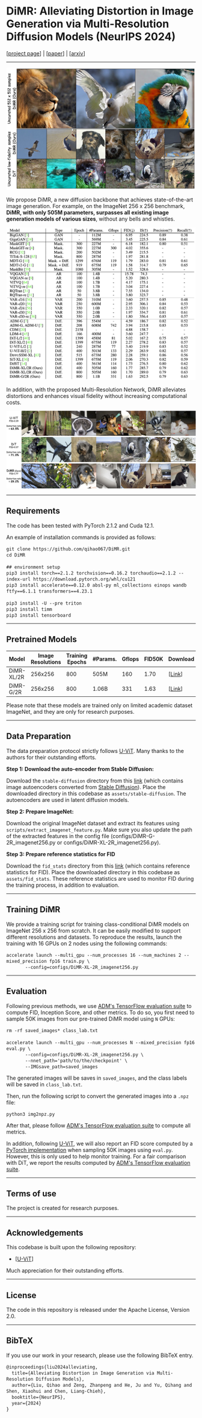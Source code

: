 # DiMR: Alleviating Distortion in Image Generation via Multi-Resolution Diffusion Models (NeurIPS 2024)
[[project page](https://qihao067.github.io/projects/DiMR)] | [[paper](https://arxiv.org/pdf/2406.09416)] | [[arxiv](https://arxiv.org/abs/2406.09416)]

______

![DiMR](https://github.com/qihao067/DiMR/blob/main/imgs/DiMR.jpeg)

We propose DiMR, a new diffusion backbone that achieves state-of-the-art image generation. For example, on the ImageNet 256 x 256 benchmark, **DiMR, with only 505M parameters, surpasses all existing image generation models of various sizes**, without any bells and whistles.

![DiMR](https://github.com/qihao067/DiMR/blob/main/imgs/256_all.jpeg)

In addition, with the proposed Multi-Resolution Network, DiMR alleviates distortions and enhances visual fidelity without increasing computational costs.

![DiMR](https://github.com/qihao067/DiMR/blob/main/imgs/DiMR-distortion_projectpage.jpg)

______

## Requirements

The code has been tested with PyTorch 2.1.2 and Cuda 12.1.

An example of installation commands is provided as follows:

```
git clone https://github.com/qihao067/DiMR.git
cd DiMR

## environment setup
pip3 install torch==2.1.2 torchvision==0.16.2 torchaudio==2.1.2 --index-url https://download.pytorch.org/whl/cu121
pip3 install accelerate==0.12.0 absl-py ml_collections einops wandb ftfy==6.1.1 transformers==4.23.1

pip3 install -U --pre triton
pip3 install timm
pip3 install tensorboard
```

______

## Pretrained Models

| Model | Image Resolutions | Training Epochs | #Params. | Gflops | FID50K | Download |
| :---------------- | ----------------- | --------------- | -------- | ------ | ------ | -------- |
| DiMR-XL/2R | 256x256           | 800             | 505M     | 160    | 1.70   | [[Link](https://huggingface.co/QHL067/DiMR/blob/main/DiMR-XL_2R_800epochs.pth)] |
| DiMR-G/2R  | 256x256           | 800             | 1.06B    | 331    | 1.63   | [[Link](https://huggingface.co/QHL067/DiMR/blob/main/DiMR-G_2R_800epochs.pth)] |

Please note that these models are trained only on limited academic dataset ImageNet, and they are only for research purposes.

______

## Data Preparation

The data preparation protocol strictly follows [U-ViT](https://github.com/baofff/U-ViT?tab=readme-ov-file#preparation-before-training-and-evaluation). Many thanks to the authors for their outstanding efforts.

**Step 1: Download the auto-encoder from Stable Diffusion:**

Download the `stable-diffusion` directory from this [link](https://drive.google.com/drive/folders/1yo-XhqbPue3rp5P57j6QbA5QZx6KybvP?usp=sharing) (which contains image autoencoders converted from [Stable Diffusion](https://github.com/CompVis/stable-diffusion)). Place the downloaded directory in this codebase as `assets/stable-diffusion`. The autoencoders are used in latent diffusion models.

**Step 2: Prepare ImageNet:**

Download the original ImageNet dataset and extract its features using `scripts/extract_imagenet_feature.py`. Make sure you also update the path of the extracted features in the config file (configs/DiMR-G-2R_imagenet256.py or configs/DiMR-XL-2R_imagenet256.py).

**Step 3: Prepare reference statistics for FID**

Download the `fid_stats` directory from this [link](https://drive.google.com/drive/folders/1yo-XhqbPue3rp5P57j6QbA5QZx6KybvP?usp=sharing) (which contains reference statistics for FID). Place the downloaded directory in this codebase as `assets/fid_stats`. These reference statistics are used to monitor FID during the training process, in addition to evaluation.

______

## Training DiMR

We provide a training script for training class-conditional DiMR models on ImageNet 256 x 256 from scratch. It can be easily modified to support different resolutions and datasets. To reproduce the results, launch the training with 16 GPUs on 2 nodes using the following commands:

```
accelerate launch --multi_gpu --num_processes 16 --num_machines 2 --mixed_precision fp16 train.py \
       --config=configs/DiMR-XL-2R_imagenet256.py
```

______

## Evaluation

Following previous methods, we use [ADM's TensorFlow evaluation suite](https://github.com/openai/guided-diffusion/tree/main/evaluations) to compute FID, Inception Score, and other metrics. To do so, you first need to sample 50K images from our pre-trained DiMR model using `N` GPUs:

```
rm -rf saved_images* class_lab.txt

accelerate launch --multi_gpu --num_processes N --mixed_precision fp16 eval.py \
       --config=configs/DiMR-XL-2R_imagenet256.py \
       --nnet_path='path/to/the/checkpoint' \
       --IMGsave_path=saved_images
```

The generated images will be saves in `saved_images`, and the class labels will be saved in `class_lab.txt`.

Then, run the following script to convert the generated images into a `.npz` file:

```
python3 img2npz.py
```

After that, please follow [ADM's TensorFlow evaluation suite](https://github.com/openai/guided-diffusion/tree/main/evaluations) to compute all metrics.

In addition, following [U-ViT](https://github.com/baofff/U-ViT), we will also report an FID score computed by a [PyTorch implementation](https://github.com/mseitzer/pytorch-fid) when sampling 50K images using `eval.py`. However, this is only used to help monitor training. For a fair comparison with DiT, we report the results computed by [ADM's TensorFlow evaluation suite](https://github.com/openai/guided-diffusion/tree/main/evaluations).

______

## Terms of use

The project is created for research purposes.

______

## Acknowledgements

This codebase is built upon the following repository:

- [[U-ViT](https://github.com/baofff/U-ViT)]

Much appreciation for their outstanding efforts.

____________

## License

The code in this repository is released under the Apache License, Version 2.0.

______

## BibTeX

If you use our work in your research, please use the following BibTeX entry.

```
@inproceedings{liu2024alleviating,
  title={Alleviating Distortion in Image Generation via Multi-Resolution Diffusion Models},
  author={Liu, Qihao and Zeng, Zhanpeng and He, Ju and Yu, Qihang and Shen, Xiaohui and Chen, Liang-Chieh},
  booktitle={NeurIPS},
  year={2024}
}
```

